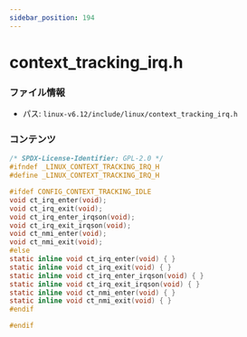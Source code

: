 ```yaml
---
sidebar_position: 194
---
```

# context_tracking_irq.h

### ファイル情報

- パス: `linux-v6.12/include/linux/context_tracking_irq.h`

### コンテンツ

```h
/* SPDX-License-Identifier: GPL-2.0 */
#ifndef _LINUX_CONTEXT_TRACKING_IRQ_H
#define _LINUX_CONTEXT_TRACKING_IRQ_H

#ifdef CONFIG_CONTEXT_TRACKING_IDLE
void ct_irq_enter(void);
void ct_irq_exit(void);
void ct_irq_enter_irqson(void);
void ct_irq_exit_irqson(void);
void ct_nmi_enter(void);
void ct_nmi_exit(void);
#else
static inline void ct_irq_enter(void) { }
static inline void ct_irq_exit(void) { }
static inline void ct_irq_enter_irqson(void) { }
static inline void ct_irq_exit_irqson(void) { }
static inline void ct_nmi_enter(void) { }
static inline void ct_nmi_exit(void) { }
#endif

#endif

```

